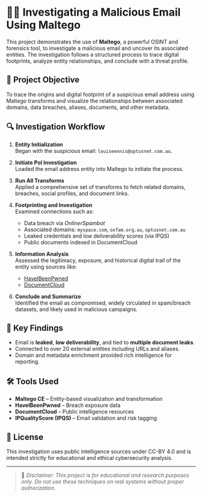 # 🕵️‍♂️ Investigating a Malicious Email Using Maltego

This project demonstrates the use of **Maltego**, a powerful OSINT and forensics tool, to investigate a malicious email and uncover its associated entities. The investigation follows a structured process to trace digital footprints, analyze entity relationships, and conclude with a threat profile.

## 📌 Project Objective

To trace the origins and digital footprint of a suspicious email address using Maltego transforms and visualize the relationships between associated domains, data breaches, aliases, documents, and other metadata.

## 🔍 Investigation Workflow

1. **Entity Initialization**  
   Began with the suspicious email: `louiseennis@optusnet.com.au`.

2. **Initiate PoI Investigation**  
   Loaded the email address entity into Maltego to initiate the process.

3. **Run All Transforms**  
   Applied a comprehensive set of transforms to fetch related domains, breaches, social profiles, and document links.

4. **Footprinting and Investigation**  
   Examined connections such as:
   - Data breach via *OnlinerSpambot*
   - Associated domains: `myspace.com`, `oxfam.org.au`, `optusnet.com.au`
   - Leaked credentials and low deliverability scores (via IPQS)
   - Public documents indexed in DocumentCloud

5. **Information Analysis**  
   Assessed the legitimacy, exposure, and historical digital trail of the entity using sources like:
   - [HaveIBeenPwned](https://haveibeenpwned.com/account/louiseennis@optusnet.com.au)
   - [DocumentCloud](https://www.documentcloud.org)

6. **Conclude and Summarize**  
   Identified the email as compromised, widely circulated in spam/breach datasets, and likely used in malicious campaigns.

## 🧠 Key Findings

- Email is **leaked**, **low deliverability**, and tied to **multiple document leaks**.
- Connected to over 20 external entities including URLs and aliases.
- Domain and metadata enrichment provided rich intelligence for reporting.

## 🛠️ Tools Used

- **Maltego CE** – Entity-based visualization and transformation
- **HaveIBeenPwned** – Breach exposure data
- **DocumentCloud** – Public intelligence resources
- **IPQualityScore (IPQS)** – Email validation and risk tagging

## 📄 License

This investigation uses public intelligence sources under CC-BY 4.0 and is intended strictly for educational and ethical cybersecurity analysis.

---

> 🚨 *Disclaimer: This project is for educational and research purposes only. Do not use these techniques on real systems without proper authorization.*

